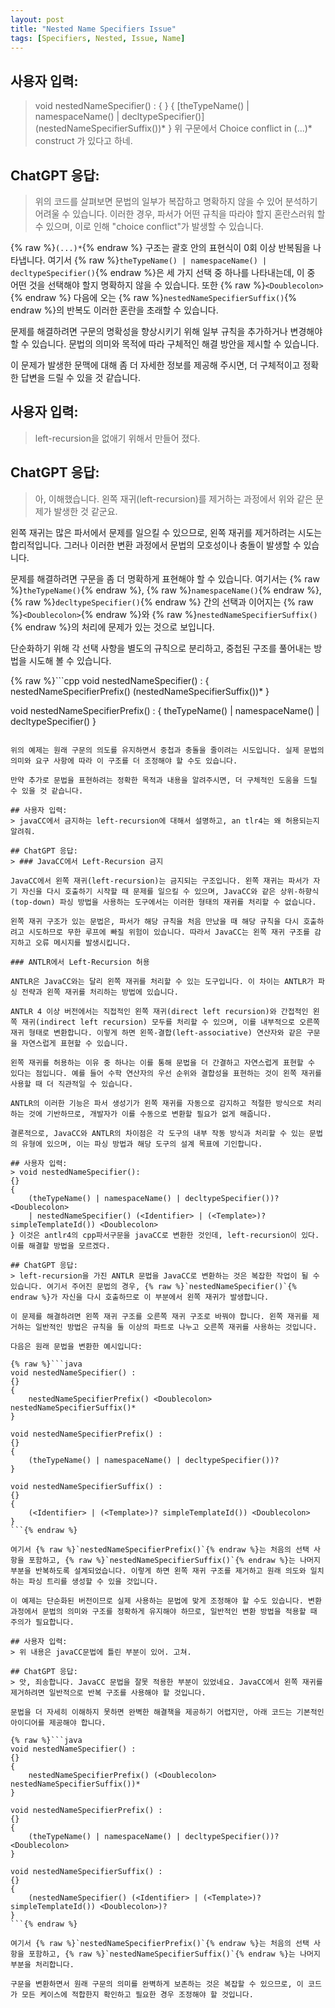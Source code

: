 ```yaml
---
layout: post
title: "Nested Name Specifiers Issue"
tags: [Specifiers, Nested, Issue, Name]
---
```


## 사용자 입력:
> void nestedNameSpecifier() :
{
}
{
    [theTypeName() | namespaceName() | decltypeSpecifier()] <Doublecolon> (nestedNameSpecifierSuffix())*
}
 위 구문에서 Choice conflict in (...)* construct   가 있다고 하네.

## ChatGPT 응답:
> 위의 코드를 살펴보면 문법의 일부가 복잡하고 명확하지 않을 수 있어 분석하기 어려울 수 있습니다. 이러한 경우, 파서가 어떤 규칙을 따라야 할지 혼란스러워 할 수 있으며, 이로 인해 "choice conflict"가 발생할 수 있습니다.

{% raw %}`(...)*`{% endraw %} 구조는 괄호 안의 표현식이 0회 이상 반복됨을 나타냅니다. 여기서 {% raw %}`theTypeName() | namespaceName() | decltypeSpecifier()`{% endraw %}은 세 가지 선택 중 하나를 나타내는데, 이 중 어떤 것을 선택해야 할지 명확하지 않을 수 있습니다. 또한 {% raw %}`<Doublecolon>`{% endraw %} 다음에 오는 {% raw %}`nestedNameSpecifierSuffix()`{% endraw %}의 반복도 이러한 혼란을 초래할 수 있습니다.

문제를 해결하려면 구문의 명확성을 향상시키기 위해 일부 규칙을 추가하거나 변경해야 할 수 있습니다. 문법의 의미와 목적에 따라 구체적인 해결 방안을 제시할 수 있습니다.

이 문제가 발생한 문맥에 대해 좀 더 자세한 정보를 제공해 주시면, 더 구체적이고 정확한 답변을 드릴 수 있을 것 같습니다.

## 사용자 입력:
> left-recursion을 없애기 위해서 만들어 졌다.

## ChatGPT 응답:
> 아, 이해했습니다. 왼쪽 재귀(left-recursion)를 제거하는 과정에서 위와 같은 문제가 발생한 것 같군요.

왼쪽 재귀는 많은 파서에서 문제를 일으킬 수 있으므로, 왼쪽 재귀를 제거하려는 시도는 합리적입니다. 그러나 이러한 변환 과정에서 문법의 모호성이나 충돌이 발생할 수 있습니다.

문제를 해결하려면 구문을 좀 더 명확하게 표현해야 할 수 있습니다. 여기서는 {% raw %}`theTypeName()`{% endraw %}, {% raw %}`namespaceName()`{% endraw %}, {% raw %}`decltypeSpecifier()`{% endraw %} 간의 선택과 이어지는 {% raw %}`<Doublecolon>`{% endraw %}와 {% raw %}`nestedNameSpecifierSuffix()`{% endraw %}의 처리에 문제가 있는 것으로 보입니다.

단순화하기 위해 각 선택 사항을 별도의 규칙으로 분리하고, 중첩된 구조를 풀어내는 방법을 시도해 볼 수 있습니다.

{% raw %}```cpp
void nestedNameSpecifier() :
{
    nestedNameSpecifierPrefix() (nestedNameSpecifierSuffix())*
}

void nestedNameSpecifierPrefix() :
{
    theTypeName() <Doublecolon>
    | namespaceName() <Doublecolon>
    | decltypeSpecifier() <Doublecolon>
}
```{% endraw %}

위의 예제는 원래 구문의 의도를 유지하면서 중첩과 충돌을 줄이려는 시도입니다. 실제 문법의 의미와 요구 사항에 따라 이 구조를 더 조정해야 할 수도 있습니다.

만약 추가로 문법을 표현하려는 정확한 목적과 내용을 알려주시면, 더 구체적인 도움을 드릴 수 있을 것 같습니다.

## 사용자 입력:
> javaCC에서 금지하는 left-recursion에 대해서 설명하고, an tlr4는 왜 허용되는지 알려줘.

## ChatGPT 응답:
> ### JavaCC에서 Left-Recursion 금지

JavaCC에서 왼쪽 재귀(left-recursion)는 금지되는 구조입니다. 왼쪽 재귀는 파서가 자기 자신을 다시 호출하기 시작할 때 문제를 일으킬 수 있으며, JavaCC와 같은 상위-하향식(top-down) 파싱 방법을 사용하는 도구에서는 이러한 형태의 재귀를 처리할 수 없습니다.

왼쪽 재귀 구조가 있는 문법은, 파서가 해당 규칙을 처음 만났을 때 해당 규칙을 다시 호출하려고 시도하므로 무한 루프에 빠질 위험이 있습니다. 따라서 JavaCC는 왼쪽 재귀 구조를 감지하고 오류 메시지를 발생시킵니다.

### ANTLR에서 Left-Recursion 허용

ANTLR은 JavaCC와는 달리 왼쪽 재귀를 처리할 수 있는 도구입니다. 이 차이는 ANTLR가 파싱 전략과 왼쪽 재귀를 처리하는 방법에 있습니다.

ANTLR 4 이상 버전에서는 직접적인 왼쪽 재귀(direct left recursion)와 간접적인 왼쪽 재귀(indirect left recursion) 모두를 처리할 수 있으며, 이를 내부적으로 오른쪽 재귀 형태로 변환합니다. 이렇게 하면 왼쪽-결합(left-associative) 연산자와 같은 구문을 자연스럽게 표현할 수 있습니다.

왼쪽 재귀를 허용하는 이유 중 하나는 이를 통해 문법을 더 간결하고 자연스럽게 표현할 수 있다는 점입니다. 예를 들어 수학 연산자의 우선 순위와 결합성을 표현하는 것이 왼쪽 재귀를 사용할 때 더 직관적일 수 있습니다.

ANTLR의 이러한 기능은 파서 생성기가 왼쪽 재귀를 자동으로 감지하고 적절한 방식으로 처리하는 것에 기반하므로, 개발자가 이를 수동으로 변환할 필요가 없게 해줍니다.

결론적으로, JavaCC와 ANTLR의 차이점은 각 도구의 내부 작동 방식과 처리할 수 있는 문법의 유형에 있으며, 이는 파싱 방법과 해당 도구의 설계 목표에 기인합니다.

## 사용자 입력:
> void nestedNameSpecifier():
{}
{
	(theTypeName() | namespaceName() | decltypeSpecifier())? <Doublecolon>
	| nestedNameSpecifier() (<Identifier> | (<Template>)? simpleTemplateId()) <Doublecolon>
} 이것은 antlr4의 cpp파서구문을 javaCC로 변환한 것인데, left-recursion이 있다. 이를 해결할 방법을 모르겠다.

## ChatGPT 응답:
> left-recursion을 가진 ANTLR 문법을 JavaCC로 변환하는 것은 복잡한 작업이 될 수 있습니다. 여기서 주어진 문법의 경우, {% raw %}`nestedNameSpecifier()`{% endraw %}가 자신을 다시 호출하므로 이 부분에서 왼쪽 재귀가 발생합니다.

이 문제를 해결하려면 왼쪽 재귀 구조를 오른쪽 재귀 구조로 바꿔야 합니다. 왼쪽 재귀를 제거하는 일반적인 방법은 규칙을 둘 이상의 파트로 나누고 오른쪽 재귀를 사용하는 것입니다.

다음은 원래 문법을 변환한 예시입니다:

{% raw %}```java
void nestedNameSpecifier() :
{}
{
    nestedNameSpecifierPrefix() <Doublecolon> nestedNameSpecifierSuffix()*
}

void nestedNameSpecifierPrefix() :
{}
{
    (theTypeName() | namespaceName() | decltypeSpecifier())?
}

void nestedNameSpecifierSuffix() :
{}
{
    (<Identifier> | (<Template>)? simpleTemplateId()) <Doublecolon>
}
```{% endraw %}

여기서 {% raw %}`nestedNameSpecifierPrefix()`{% endraw %}는 처음의 선택 사항을 포함하고, {% raw %}`nestedNameSpecifierSuffix()`{% endraw %}는 나머지 부분을 반복하도록 설계되었습니다. 이렇게 하면 왼쪽 재귀 구조를 제거하고 원래 의도와 일치하는 파싱 트리를 생성할 수 있을 것입니다.

이 예제는 단순화된 버전이므로 실제 사용하는 문법에 맞게 조정해야 할 수도 있습니다. 변환 과정에서 문법의 의미와 구조를 정확하게 유지해야 하므로, 일반적인 변환 방법을 적용할 때 주의가 필요합니다.

## 사용자 입력:
> 위 내용은 javaCC문법에 틀린 부분이 있어. 고쳐.

## ChatGPT 응답:
> 앗, 죄송합니다. JavaCC 문법을 잘못 적용한 부분이 있었네요. JavaCC에서 왼쪽 재귀를 제거하려면 일반적으로 반복 구조를 사용해야 할 것입니다.

문법을 더 자세히 이해하지 못하면 완벽한 해결책을 제공하기 어렵지만, 아래 코드는 기본적인 아이디어를 제공해야 합니다.

{% raw %}```java
void nestedNameSpecifier() :
{}
{
    nestedNameSpecifierPrefix() (<Doublecolon> nestedNameSpecifierSuffix())*
}

void nestedNameSpecifierPrefix() :
{}
{
    (theTypeName() | namespaceName() | decltypeSpecifier())? <Doublecolon>
}

void nestedNameSpecifierSuffix() :
{}
{
    (nestedNameSpecifier() (<Identifier> | (<Template>)? simpleTemplateId()) <Doublecolon>)?
}
```{% endraw %}

여기서 {% raw %}`nestedNameSpecifierPrefix()`{% endraw %}는 처음의 선택 사항을 포함하고, {% raw %}`nestedNameSpecifierSuffix()`{% endraw %}는 나머지 부분을 처리합니다.

구문을 변환하면서 원래 구문의 의미를 완벽하게 보존하는 것은 복잡할 수 있으므로, 이 코드가 모든 케이스에 적합한지 확인하고 필요한 경우 조정해야 할 것입니다.

